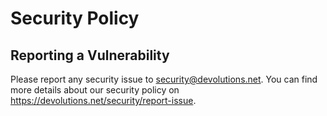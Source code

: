 # Security Policy

## Reporting a Vulnerability

Please report any security issue to security@devolutions.net. You can find more details
about our security policy on https://devolutions.net/security/report-issue.

